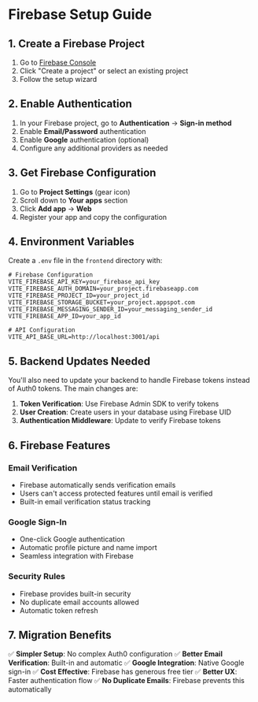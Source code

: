 # Firebase Setup Guide

## 1. Create a Firebase Project

1. Go to [Firebase Console](https://console.firebase.google.com/)
2. Click "Create a project" or select an existing project
3. Follow the setup wizard

## 2. Enable Authentication

1. In your Firebase project, go to **Authentication** → **Sign-in method**
2. Enable **Email/Password** authentication
3. Enable **Google** authentication (optional)
4. Configure any additional providers as needed

## 3. Get Firebase Configuration

1. Go to **Project Settings** (gear icon)
2. Scroll down to **Your apps** section
3. Click **Add app** → **Web**
4. Register your app and copy the configuration

## 4. Environment Variables

Create a `.env` file in the `frontend` directory with:

```env
# Firebase Configuration
VITE_FIREBASE_API_KEY=your_firebase_api_key
VITE_FIREBASE_AUTH_DOMAIN=your_project.firebaseapp.com
VITE_FIREBASE_PROJECT_ID=your_project_id
VITE_FIREBASE_STORAGE_BUCKET=your_project.appspot.com
VITE_FIREBASE_MESSAGING_SENDER_ID=your_messaging_sender_id
VITE_FIREBASE_APP_ID=your_app_id

# API Configuration
VITE_API_BASE_URL=http://localhost:3001/api
```

## 5. Backend Updates Needed

You'll also need to update your backend to handle Firebase tokens instead of Auth0 tokens. The main changes are:

1. **Token Verification**: Use Firebase Admin SDK to verify tokens
2. **User Creation**: Create users in your database using Firebase UID
3. **Authentication Middleware**: Update to verify Firebase tokens

## 6. Firebase Features

### Email Verification
- Firebase automatically sends verification emails
- Users can't access protected features until email is verified
- Built-in email verification status tracking

### Google Sign-In
- One-click Google authentication
- Automatic profile picture and name import
- Seamless integration with Firebase

### Security Rules
- Firebase provides built-in security
- No duplicate email accounts allowed
- Automatic token refresh

## 7. Migration Benefits

✅ **Simpler Setup**: No complex Auth0 configuration
✅ **Better Email Verification**: Built-in and automatic
✅ **Google Integration**: Native Google sign-in
✅ **Cost Effective**: Firebase has generous free tier
✅ **Better UX**: Faster authentication flow
✅ **No Duplicate Emails**: Firebase prevents this automatically 
